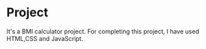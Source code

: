 # Project
It's a BMI calculator project. For completing this project, I have used HTML,CSS and JavaScript.
